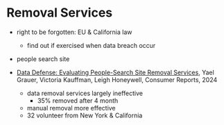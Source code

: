 # Removal Services

- right to be forgotten: EU & California law
    - find out if exercised when data breach occur
- people search site

- [Data Defense: Evaluating People-Search Site Removal
    Services](https://www.documentcloud.org/documents/25034333-evaluating-people-search-site-removal-services_8824-1/),
    Yael Grauer, Victoria Kauffman, Leigh Honeywell, Consumer Reports, 2024
    - data removal services largely ineffective
        - 35% removed after 4 month
    - manual removal more effective
    - 32 volunteer from New York & California
